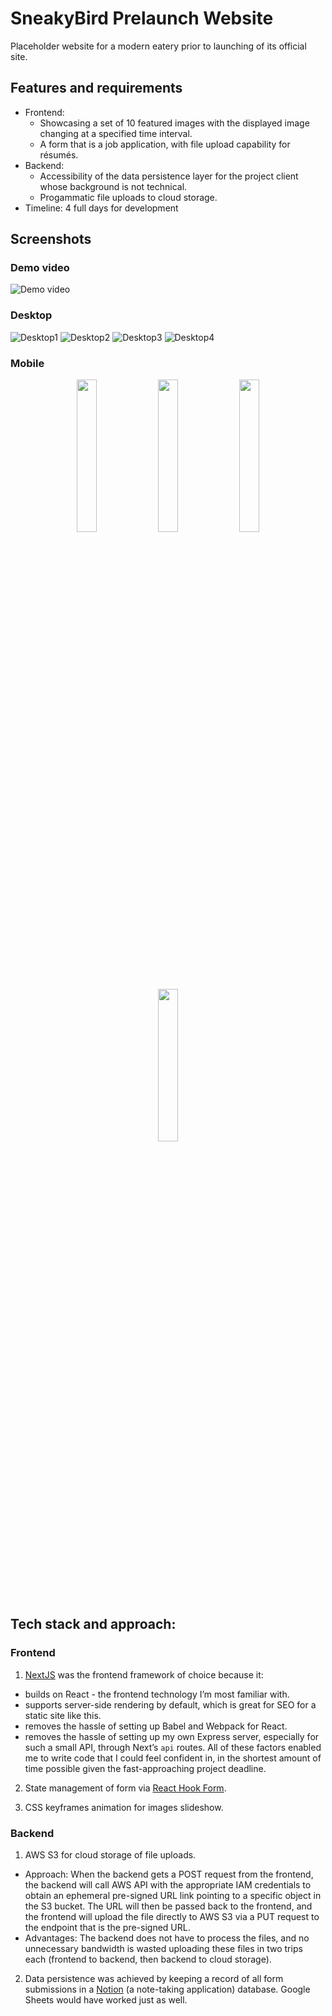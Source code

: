 # SneakyBird Prelaunch Website
Placeholder website for a modern eatery prior to launching of its official site.

## Features and requirements
- Frontend:
  - Showcasing a set of 10 featured images with the displayed image changing at a specified time interval.
  - A form that is a job application, with file upload capability for résumés.
- Backend:
  - Accessibility of the data persistence layer for the project client whose background is not technical.
  - Progammatic file uploads to cloud storage.
- Timeline: 4 full days for development

## Screenshots
### Demo video
![Demo video](https://i.imgur.com/5As9mwf.gif)
### Desktop
![Desktop1](https://i.imgur.com/FctuGVv.png)
![Desktop2](https://i.imgur.com/zRE4GA7.png)
![Desktop3](https://i.imgur.com/szI3ZAj.png)
![Desktop4](https://i.imgur.com/E6KW5eN.png)
### Mobile
<div align="center" width="100%">
  <img src="https://i.imgur.com/KnczUs8.jpg" width="25%" />
  <img src="https://i.imgur.com/nAT4Otu.png" width="25%" />
  <img src="https://i.imgur.com/OchgmiT.png" width="25%" />
  <img src="https://i.imgur.com/MKXBbYv.png" width="25%" />
</div>

## Tech stack and approach:
### Frontend
1. [NextJS](https://nextjs.org/) was the frontend framework of choice because it:
- builds on React - the frontend technology I’m most familiar with.
- supports server-side rendering by default, which is great for SEO for a static site like this.
- removes the hassle of setting up Babel and Webpack for React.
- removes the hassle of setting up my own Express server, especially for such a small API, through Next’s `api` routes.
All of these factors enabled me to write code that I could feel confident in, in the shortest amount of time possible given the fast-approaching project deadline.

2. State management of form via [React Hook Form](https://react-hook-form.com/).

3. CSS keyframes animation for images slideshow.

### Backend
1. AWS S3 for cloud storage of file uploads.
- Approach: When the backend gets a POST request from the frontend, the backend will call AWS API with the appropriate IAM credentials to obtain an ephemeral pre-signed URL link pointing to a specific object in the S3 bucket. The URL will then be passed back to the frontend, and the frontend will upload the file directly to AWS S3 via a PUT request to the endpoint that is the pre-signed URL.
- Advantages: The backend does not have to process the files, and no unnecessary bandwidth is wasted uploading these files in two trips each (frontend to backend, then backend to cloud storage).

2. Data persistence was achieved by keeping a record of all form submissions in a [Notion](https://developers.notion.com/) (a note-taking application) database. Google Sheets would have worked just as well.
